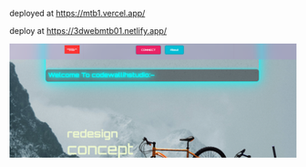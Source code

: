 deployed at https://mtb1.vercel.app/

deploy at https://3dwebmtb01.netlify.app/ 

![alt text](image-1.png)
